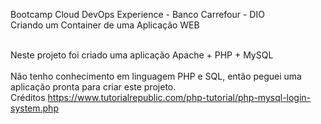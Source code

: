 Bootcamp Cloud DevOps Experience - Banco Carrefour - DIO <br>
Criando um Container de uma Aplicação WEB <br><br>

Neste projeto foi criado uma aplicação Apache + PHP + MySQL<br><br>
Não tenho conhecimento em linguagem PHP e SQL, então peguei uma aplicação pronta para criar este projeto.<br>
Créditos https://www.tutorialrepublic.com/php-tutorial/php-mysql-login-system.php<br><br>


